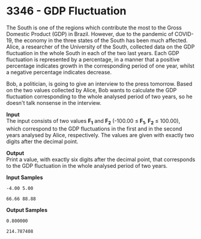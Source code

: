 # 3346 - GDP Fluctuation

The South is one of the regions which contribute the most to the Gross Domestic Product (GDP) in Brazil. However, due to the pandemic of COVID-19, the economy in the three states of the South has been much affected. Alice, a researcher of the University of the South, collected data on the GDP fluctuation in the whole South in each of the two last years. Each GDP fluctuation is represented by a percentage, in a manner that a positive percentage indicates growth in the corresponding period of one year, whilst a negative percentage indicates decrease.

Bob, a politician, is going to give an interview to the press tomorrow. Based on the two values collected by Alice, Bob wants to calculate the GDP fluctuation corresponding to the whole analysed period of two years, so he doesn't talk nonsense in the interview.

**Input**<br>
The input consists of two values **F<sub>1</sub>** and **F<sub>2</sub>** (-100.00 ≤ **F<sub>1</sub>**, **F<sub>2</sub>** ≤ 100.00), which correspond to the GDP fluctuations in the first and in the second years analysed by Alice, respectively. The values are given with exactly two digits after the decimal point.

**Output**<br>
Print a value, with exactly six digits after the decimal point, that corresponds to the GDP fluctuation in the whole analysed period of two years.

**Input Samples**
````
-4.00 5.00
````
````
66.66 88.88
````

**Output Samples**
````
0.800000
````
````      
214.787408
````